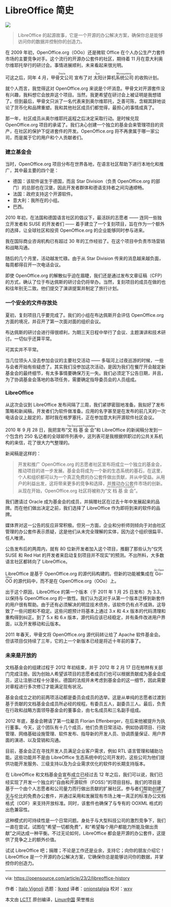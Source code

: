 [#]: subject: "A brief history of LibreOffice"
[#]: via: "https://opensource.com/article/23/2/libreoffice-history"
[#]: author: "Italo Vignoli https://opensource.com/users/italovignoli"
[#]: collector: "lkxed"
[#]: translator: "onionstalgia"
[#]: reviewer: "wxy"
[#]: publisher: "wxy"
[#]: url: "https://linux.cn/article-15558-1.html"

LibreOffice 简史
======

![][0]

> LibreOffice 的起源故事，它是一个开源的办公解决方案，确保你总是能够访问你的数据并控制你的创造力。

在 2009 年初，OpenOffice.org（OOo）还是微软 Office 在个人办公生产力套件市场的主要竞争对手。这个流行的开源办公套件的社区，期待着 11 月在意大利奥尔维耶托举行的研讨会。事情进展顺利，未来看起来很光明。

可这之后，同年 4 月，<ruby>甲骨文公司<rt>Oracle</rt></ruby> 宣布了对 <ruby>太阳计算机系统公司<rt>Sun Microsystems</rt></ruby> 的收购计划。

就个人而言，我觉得这对 OpenOffice.org 来说是个坏消息。甲骨文对开源套件没有兴趣，我料想它会放弃这个项目。当然，我更希望在研讨会上被证明是我想错了。但到最后，甲骨文只派了一名代表来到奥尔维耶托，乏善可陈，含糊其辞地谈论了货币化和品牌重塑。我和其他社区成员们都觉得，最担心的事情成真了。

那一年，社区成员从奥尔维耶托返程之后决定采取行动。是时候兑现 OpenOffice.org 项目的承诺了。我们决心创建一个独立的基金会来管理项目的资产，在社区的保护下促进套件的开发。OpenOffice.org 将不再隶属于哪一家公司，而是属于它的用户和个人贡献者们。

### 建立基金会

当时，OpenOffice.org 项目分布在世界各地，在语言社区帮助下进行本地化和推广，其中最主要的四个是：

- 德国：该软件诞生于德国，而且 Star Division（负责 OpenOffice.org 的部门）的总部也在汉堡，因此开发者群体和德语支持者之间沟通顺畅。
- 法国：政府支持这个开源软件。
- 意大利：我所在的小组。
- 巴西。

2010 年初，在法国和德国语言社区的倡议下，最活跃的志愿者 —— 连同一些独立开发者和 SUSE 的开发者们 —— 着手建立了一个复刻项目，旨在作为一个额外的选择，让全球社区和投资 OpenOffice.org 的企业能够同时参与进来。

我在国际商业咨询机构已有超过 30 年的工作经验了。在这个项目中负责市场营销和战略沟通。

随后的几个月里，活动越发忙碌。由于从 Star Division 传来的消息越来越负面，每周都得召开一次电话会议。

即使 OpenOffice.org 的解散似乎迫在眉睫，我们还是通过发布文章征稿（CFP）的方式，确认了位于布达佩斯的研讨会仍将举办。当然，复刻项目的成员在做的也和往年别无二致。他们提交了演讲提案并制定了旅行计划。

### 一个安全的文件存放处

夏初，复刻项目几乎要完成了。我们的小组在布达佩斯开会评估 OpenOffice.org 方面的境况，并召开了第一次面对面的组织会议。

布达佩斯的研讨会进行得很顺利，为期三天日程中举行了会议、主题演讲和技术研讨。一切似乎还算平常。

可其实并不平常。

当几位领头人没去参加会议的主要社交活动 —— 多瑙河上过夜巡游的时候，一些与会者开始有些疑虑了。其实我们没参加这次活动，是因为我们在餐厅开会敲定新基金会的最终细节，有太多事情要确保万无一失。我们必须定下公告日期，并且，为了协调基金会落地的各项任务，需要确定指导委员会的人员组成。

### LibreOffice

从这次会议到 LibreOffice 发布间隔了三周，我们紧锣密鼓地准备。我拟好了发布策略和新闻稿，开发者们为软件做准备。应用的名字甚至是在发布的前几天的一次电话会议上敲定的，那时我在格罗塞托，正在参加意大利开源软件社区会议。

2010 年 9 月 28 日，我把宣布“<ruby>文档基金会<rt>The Document Foundation</rt></ruby>”和 LibreOffice 的新闻稿分发到一个包含约 250 名记者的全球邮件列表中，这列表可是我根据供职过的公共关系机构的来信，花了很大力气整理的。

新闻稿是这样的：

> 开发和推广 OpenOffice.org 的志愿者社区宣布将成立一个独立的基金会，推动项目的进一步发展。基金会将成为一个新的生态系统的基石，在这里，个人和组织都可以为一个真正免费的办公套件做出贡献，并从中受益。从用户的利益出发，这将带来更多的竞争和选择，并推动办公套件市场的创新。从现在开始，OpenOffice.org 社区将被称为“<ruby>文档基金会<rt>The Document Foundation</rt></ruby>”。

我们邀请过 Oracle 成为基金会的成员，并捐赠社区在过去十年中发展起来的品牌。而在他们做出决定之前，我们选择了 LibreOffice 作为即将到来的软件的品牌。

媒体界对这一公告的反应非常积极。但另一方面，企业和分析师则倾向于对由社区管理的办公套件表示质疑，这是他们从未完全理解的实体，因为这个组织很扁平、任人唯贤。

公告发布后的两周内，就有 80 位新开发者加入这个项目，推翻了那些认为“仅凭 SUSE 和 Red Hat 的开发者来启动复刻项目并不现实”的预测。不出所料，大多数语言社区都转向了 LibreOffice。

LibreOffice 是基于 OpenOffice.org 的源代码构建的。但新的功能被集成在 <ruby>Go-OO<rt>Go-Open Office</rt></ruby> 的源代码中，而不是在 OpenOffice.org（OOo）上。

出于这个原因，LibreOffice 的第一个版本（于 2011 年 1 月 25 日发布）为 3.3，以保持与 OpenOffice.org 的一致性。我们认为这对于从第一个版本迁移到新套件的用户很有帮助。由于还有必须解决的明显技术债务，该软件仍有点不成熟，这导致了一些问题和不稳定。这些问题预计将基本上通过 3.x 和 4.x 版本的代码清理和重构得到纠正。到了 5.x 和 6.x 版本，源代码应该已经稳定，并有条件改进用户界面，以及开发移动和云版本。

2011 年春天，甲骨文将 OpenOffice.org 源代码转让给了 Apache 软件基金会。但该项目仅持续了三年，它的上一个新版本已经是将近十年前的事了。

### 未来是开放的

文档基金会的组建过程于 2012 年初结束，并于 2012 年 2 月 17 日在柏林有关部门完成注册。因为创始人希望该项目的志愿者成员们也可以根据贡献成为基金会成员，这让注册过程十分漫长。德国的法规并未考虑到基金会的这一细节，因此需要对章程进行多次修订才能满足现有状况。

基金会成立之初的前两项活动都是委员会成员的选举。这是从单纯的志愿者过渡到基于贡献的文档基金会成员所必经的规程。有委员五人，副委员三人。最后，负责在行政和战略方面领导基金会的董事会，由七名成员和三名副手组成。

2012 年底，基金会聘请了第一位雇员 Florian Effenberger，在后来他被提升为执行董事。今天，这个团队有十几个成员，他们负责日常活动，例如协调项目、行政管理、网络基础设施管理、软件发布、指导新的开发人员、协调质量保证、用户界面的演进、以及营销和沟通。

目前，基金会正在寻找开发人员满足企业客户需求，例如 RTL 语言管理和辅助功能。这些功能并不是由 LibreOffice 生态系统中的公司开发的，这些公司为他们提供功能开发服务、三级支持以及为企业需求优化的软件的长期支持版本。

在 LibreOffice 和文档基金会宣布成立已经过去 12 年之后，我们可以说，我们已经实现了开发一个独立的“<ruby>自由和开源软件<rt>free and open source</rt></ruby>（FOSS）”的项目目标。我们的项目是基于一个由个人志愿者和公司量力而行做出贡献的扩展社区。参与者们帮助创建了无与伦比的免费办公套件，并通过采用和发展现有市场上唯一真正的<ruby>标准办公文档格式<rt>Open Document Format</rt></ruby>（ODF）来支持开放标准。同时，该套件也确保了与专有的 OOXML 格式的出色兼容性。

这种模式的可持续性是一个日常问题。身处于与大型科技公司的激烈竞争下，我们一直在尝试，试图在“希望一切都免费”，和“希望每个用户都能力所能及做出贡献”之间达成一种平衡。不过无论如何，LibreOffice 都会是开源的办公套件，这提供了竞争之上的额外价值。

试试 LibreOffice 吧；捐赠；不论是工作还是业余，支持它；向你的朋友介绍它！LibreOffice 是一个开源的办公解决方案，它确保你总是能够访问你的数据，并掌控你的创造力。

--------------------------------------------------------------------------------

via: https://opensource.com/article/23/2/libreoffice-history

作者：[Italo Vignoli][a]
选题：[lkxed][b]
译者：[onionstalgia](https://github.com/onionstalgia)
校对：[wxy](https://github.com/wxy)

本文由 [LCTT](https://github.com/LCTT/TranslateProject) 原创编译，[Linux中国](https://linux.cn/) 荣誉推出

[a]: https://opensource.com/users/italovignoli
[b]: https://github.com/lkxed/

[0]: https://img.linux.net.cn/data/attachment/album/202302/20/191328egg1odg1gegdgd91.jpg